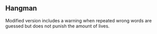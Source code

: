 ## Hangman

Modified version includes a warning when repeated wrong words are guessed but does not punish the amount of lives.

